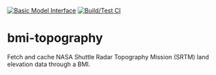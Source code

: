 [![Basic Model Interface](https://img.shields.io/badge/CSDMS-Basic%20Model%20Interface-green.svg)](https://bmi.readthedocs.io/)
[![Build/Test CI](https://github.com/csdms/bmi-topography/actions/workflows/build-test-ci.yml/badge.svg)](https://github.com/csdms/bmi-topography/actions/workflows/build-test-ci.yml)

# bmi-topography

Fetch and cache NASA Shuttle Radar Topography Mission (SRTM) land elevation data through a BMI.
